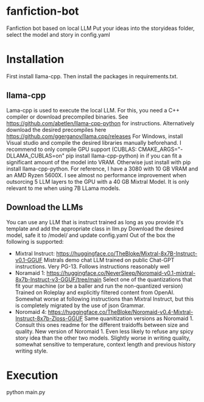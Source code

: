 # fanfiction-bot
Fanfiction bot based on local LLM
Put your ideas into the storyideas folder, select the model and story in config.yaml

# Installation
First install llama-cpp. Then install the packages in requirements.txt.
## llama-cpp
Lama-cpp is used to execute the local LLM. For this, you need a C++ compiler or download precompiled binaries.
See https://github.com/abetlen/llama-cpp-python for instructions.
Alternatively download the desired precompiles here https://github.com/ggerganov/llama.cpp/releases
For Windows, install Visual studio and compile the desired libraries manually beforehand.
I recommend to only compile GPU support (CUBLAS: CMAKE_ARGS="-DLLAMA_CUBLAS=on" pip install llama-cpp-python)
in if you can fit a significant amount of the model into VRAM. Otherwise just install with pip install llama-cpp-python.
For reference, I have a 3080 with 10 GB VRAM and an AMD Ryzen 5600X. I see almost no performance improvement when
outsorcing 5 LLM layers to the GPU with a 40 GB Mixtral Model. It is only relevant to me when using 7B LLama models.

## Download the LLMs
You can use any LLM that is instruct trained as long as you provide it's template and add the appropriate class in llm.py
Download the desired model, safe it to /model/ and update config.yaml
Out of the box the following is supported:
- Mixtral Instruct: https://huggingface.co/TheBloke/Mixtral-8x7B-Instruct-v0.1-GGUF
  Mistrals demo chat LLM trained on public Chat-GPT instructions. Very PG-13. Follows instructions reasonably well
- Noramaid 1: https://huggingface.co/NeverSleep/Noromaid-v0.1-mixtral-8x7b-Instruct-v3-GGUF/tree/main
  Select one of the quantizations that fit your machine (or be a baller and run the non-quantized version)
  Trained on Roleplay and explicitly filtered content from OpenAI. Somewhat worse at following instructions than Mixtral Instruct,
  but this is completely migrated by the use of json Grammar.
- Noromaid 4: https://huggingface.co/TheBloke/Noromaid-v0.4-Mixtral-Instruct-8x7b-Zloss-GGUF
  Same quanitization versions as Noromaid 1. Consult this ones readme for the different traidoffs between size and quality.
  New version of Noromaid 1. Even less likely to refuse any spicy story idea than the other two models. Slightly worse in 
  writing quality, somewhat sensitive to temperature, context length and previous history writing style.

# Execution
python main.py